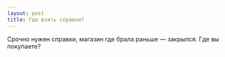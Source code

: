 ```yaml
---
layout: post 
title: Где взять справки? 
--- 
```

Срочно нужен справки, магазин где брала раньше — закрылся. Где вы покупаете?